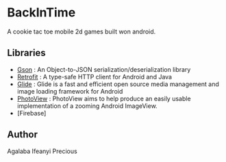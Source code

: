 # BackInTime
A cookie tac toe mobile 2d games built won android. 

## Libraries
*   [Gson](https://github.com/google/gson) : An Object-to-JSON serialization/deserialization library
*   [Retrofit](https://square.github.io/retrofit/) : A type-safe HTTP client for Android and Java
*   [Glide](https://github.com/bumptech/glide) : Glide is a fast and efficient open source media management and image loading framework for Android
*   [PhotoView](https://github.com/Baseflow/PhotoView) : PhotoView aims to help produce an easily usable implementation of a zooming Android ImageView.
*   [Firebase]

## Author
Agalaba Ifeanyi Precious
